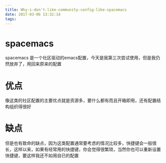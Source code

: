 ```yaml
---
title: Why-i-don't-like-community-config-like-spacemacs
date: 2017-03-06 13:32:14
tags:
---
```

# spacemacs
spacemacs 是一个社区驱动的emacs配置，今天是我第三次尝试使用，但是我仍然放弃了，用回来原来的配置

# 优点
像这类的社区配置的主要优点就是资源多，要什么都有而且开箱即用，还有配置结构组织得很好

# 缺点
但是也有致命的缺点，因为这类配置通常要考虑的情况比较多，快捷键会一般很长，这样以来，如果有经常用的快捷键，你会觉得很繁琐，当然你也可以重新设置快捷键，要这样我还不如用自已的配置
